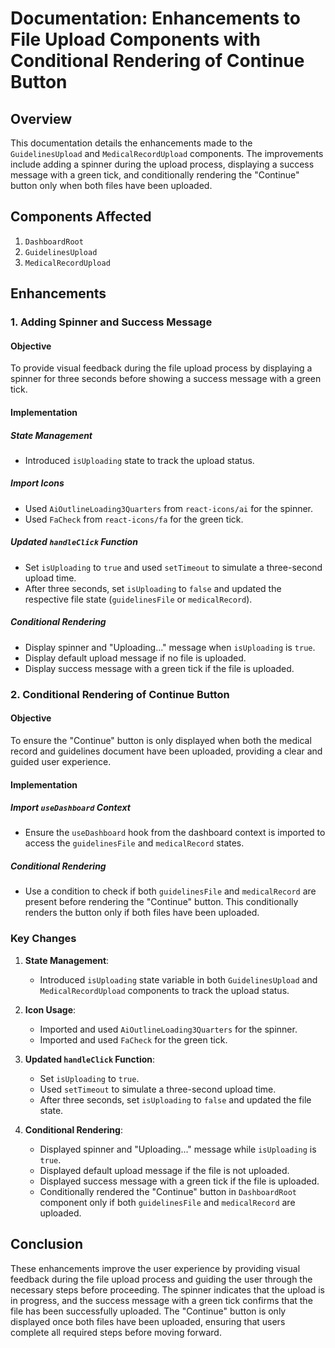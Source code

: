 # Documentation: Enhancements to File Upload Components with Conditional Rendering of Continue Button

## Overview

This documentation details the enhancements made to the `GuidelinesUpload` and `MedicalRecordUpload` components. The improvements include adding a spinner during the upload process, displaying a success message with a green tick, and conditionally rendering the "Continue" button only when both files have been uploaded.

## Components Affected

1. `DashboardRoot`
2. `GuidelinesUpload`
3. `MedicalRecordUpload`

## Enhancements

### 1. Adding Spinner and Success Message

#### Objective

To provide visual feedback during the file upload process by displaying a spinner for three seconds before showing a success message with a green tick.

#### Implementation

##### State Management

- Introduced `isUploading` state to track the upload status.

##### Import Icons

- Used `AiOutlineLoading3Quarters` from `react-icons/ai` for the spinner.
- Used `FaCheck` from `react-icons/fa` for the green tick.

##### Updated `handleClick` Function

- Set `isUploading` to `true` and used `setTimeout` to simulate a three-second upload time.
- After three seconds, set `isUploading` to `false` and updated the respective file state (`guidelinesFile` or `medicalRecord`).

##### Conditional Rendering

- Display spinner and "Uploading..." message when `isUploading` is `true`.
- Display default upload message if no file is uploaded.
- Display success message with a green tick if the file is uploaded.

### 2. Conditional Rendering of Continue Button

#### Objective

To ensure the "Continue" button is only displayed when both the medical record and guidelines document have been uploaded, providing a clear and guided user experience.

#### Implementation

##### Import `useDashboard` Context

- Ensure the `useDashboard` hook from the dashboard context is imported to access the `guidelinesFile` and `medicalRecord` states.

##### Conditional Rendering

- Use a condition to check if both `guidelinesFile` and `medicalRecord` are present before rendering the "Continue" button. This conditionally renders the button only if both files have been uploaded.

### Key Changes

1. **State Management**:
    - Introduced `isUploading` state variable in both `GuidelinesUpload` and `MedicalRecordUpload` components to track the upload status.

2. **Icon Usage**:
    - Imported and used `AiOutlineLoading3Quarters` for the spinner.
    - Imported and used `FaCheck` for the green tick.

3. **Updated `handleClick` Function**:
    - Set `isUploading` to `true`.
    - Used `setTimeout` to simulate a three-second upload time.
    - After three seconds, set `isUploading` to `false` and updated the file state.

4. **Conditional Rendering**:
    - Displayed spinner and "Uploading..." message while `isUploading` is `true`.
    - Displayed default upload message if the file is not uploaded.
    - Displayed success message with a green tick if the file is uploaded.
    - Conditionally rendered the "Continue" button in `DashboardRoot` component only if both `guidelinesFile` and `medicalRecord` are uploaded.

## Conclusion

These enhancements improve the user experience by providing visual feedback during the file upload process and guiding the user through the necessary steps before proceeding. The spinner indicates that the upload is in progress, and the success message with a green tick confirms that the file has been successfully uploaded. The "Continue" button is only displayed once both files have been uploaded, ensuring that users complete all required steps before moving forward.